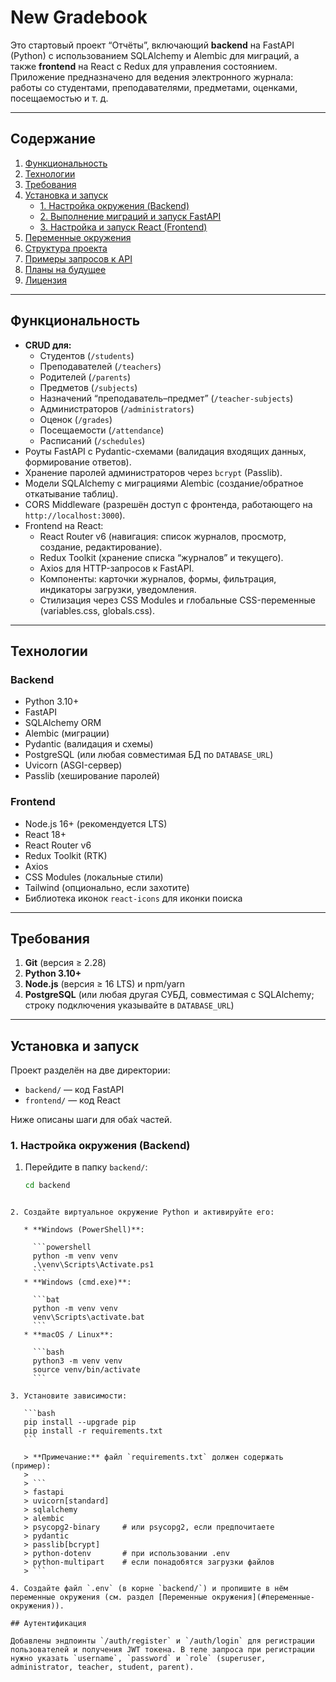 # New Gradebook

Это стартовый проект “Отчёты”, включающий **backend** на FastAPI (Python) с использованием SQLAlchemy и Alembic для миграций, а также **frontend** на React с Redux для управления состоянием. Приложение предназначено для ведения электронного журнала: работы со студентами, преподавателями, предметами, оценками, посещаемостью и т. д.

---

## Содержание

1. [Функциональность](#функциональность)  
2. [Технологии](#технологии)  
3. [Требования](#требования)  
4. [Установка и запуск](#установка-и-запуск)  
   - [1. Настройка окружения (Backend)](#1-настройка-окружения-backend)  
   - [2. Выполнение миграций и запуск FastAPI](#2-выполнение-миграций-и-запуск-fastapi)  
   - [3. Настройка и запуск React (Frontend)](#3-настройка-и-запуск-react-frontend)  
5. [Переменные окружения](#переменные-окружения)  
6. [Структура проекта](#структура-проекта)  
7. [Примеры запросов к API](#примеры-запросов-к-api)  
8. [Планы на будущее](#планы-на-будущее)  
9. [Лицензия](#лицензия)

---

## Функциональность

- **CRUD для:**
  - Студентов (`/students`)
  - Преподавателей (`/teachers`)
  - Родителей (`/parents`)
  - Предметов (`/subjects`)
  - Назначений “преподаватель–предмет” (`/teacher-subjects`)
  - Администраторов (`/administrators`)
  - Оценок (`/grades`)
  - Посещаемости (`/attendance`)
  - Расписаний (`/schedules`)
- Роуты FastAPI с Pydantic-схемами (валидация входящих данных, формирование ответов).
- Хранение паролей администраторов через `bcrypt` (Passlib).
- Модели SQLAlchemy с миграциями Alembic (создание/обратное откатывание таблиц).
- CORS Middleware (разрешён доступ с фронтенда, работающего на `http://localhost:3000`).
- Frontend на React:
  - React Router v6 (навигация: список журналов, просмотр, создание, редактирование).
  - Redux Toolkit (хранение списка “журналов” и текущего).
  - Axios для HTTP-запросов к FastAPI.
  - Компоненты: карточки журналов, формы, фильтрация, индикаторы загрузки, уведомления.
  - Стилизация через CSS Modules и глобальные CSS-переменные (variables.css, globals.css).

---

## Технологии

### Backend

- Python 3.10+  
- FastAPI  
- SQLAlchemy ORM  
- Alembic (миграции)  
- Pydantic (валидация и схемы)  
- PostgreSQL (или любая совместимая БД по `DATABASE_URL`)  
- Uvicorn (ASGI-сервер)  
- Passlib (хеширование паролей)

### Frontend

- Node.js 16+ (рекомендуется LTS)  
- React 18+  
- React Router v6  
- Redux Toolkit (RTK)  
- Axios  
- CSS Modules (локальные стили)  
- Tailwind (опционально, если захотите)  
- Библиотека иконок `react-icons` для иконки поиска

---

## Требования

1. **Git** (версия ≥ 2.28)  
2. **Python 3.10+**  
3. **Node.js** (версия ≥ 16 LTS) и npm/yarn  
4. **PostgreSQL** (или любая другая СУБД, совместимая с SQLAlchemy; строку подключения указывайте в `DATABASE_URL`)  

---

## Установка и запуск

Проект разделён на две директории:  
- `backend/` — код FastAPI  
- `frontend/` — код React 

Ниже описаны шаги для оба́х частей.

### 1. Настройка окружения (Backend)

1. Перейдите в папку `backend/`:
   ```bash
   cd backend
````

2. Создайте виртуальное окружение Python и активируйте его:

   * **Windows (PowerShell)**:

     ```powershell
     python -m venv venv
     .\venv\Scripts\Activate.ps1
     ```
   * **Windows (cmd.exe)**:

     ```bat
     python -m venv venv
     venv\Scripts\activate.bat
     ```
   * **macOS / Linux**:

     ```bash
     python3 -m venv venv
     source venv/bin/activate
     ```

3. Установите зависимости:

   ```bash
   pip install --upgrade pip
   pip install -r requirements.txt
   ```

   > **Примечание:** файл `requirements.txt` должен содержать (пример):
   >
   > ```
   > fastapi
   > uvicorn[standard]
   > sqlalchemy
   > alembic
   > psycopg2-binary     # или psycopg2, если предпочитаете
   > pydantic
   > passlib[bcrypt]
   > python-dotenv       # при использовании .env
   > python-multipart    # если понадобятся загрузки файлов
   > ```

4. Создайте файл `.env` (в корне `backend/`) и пропишите в нём переменные окружения (см. раздел [Переменные окружения](#переменные-окружения)).

## Аутентификация

Добавлены эндпоинты `/auth/register` и `/auth/login` для регистрации пользователей и получения JWT токена. В теле запроса при регистрации нужно указать `username`, `password` и `role` (superuser, administrator, teacher, student, parent).



